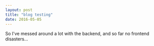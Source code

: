 ```yaml
---
layout: post
title: "blog testing"
date: 2016-05-05
---
```


So I've messed around a lot with the backend, and so far no frontend disasters...
